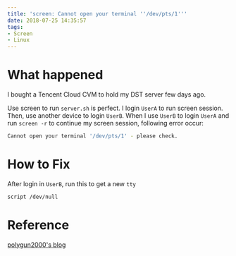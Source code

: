 ```yaml
---
title: 'screen: Cannot open your terminal ''/dev/pts/1'''
date: 2018-07-25 14:35:57
tags:
- Screen
- Linux
---
```


# What happened

I bought a Tencent Cloud CVM to hold my DST server few days ago.

<!--more-->

Use screen to run `server.sh` is perfect. I login `UserA` to run screen session. Then, use another device to login `UserB`. When I use `UserB` to login `UserA` and run `screen -r` to continue my screen session, following error occur:

```sh
Cannot open your terminal '/dev/pts/1' - please check.
```

# How to Fix

After login in `UserB`, run this to get a new `tty`

```sh
script /dev/null
```

# Reference

[polygun2000's blog](http://blog.sina.com.cn/s/blog_704836f401010osn.html)
